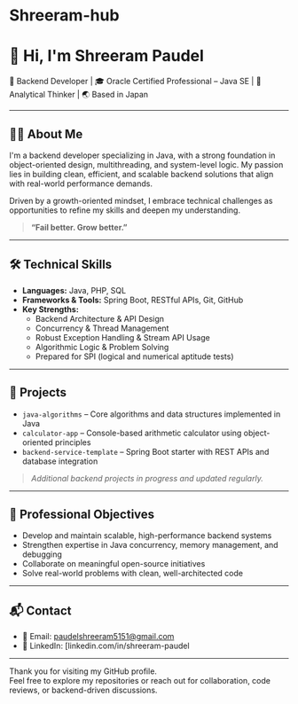 # Shreeram-hub 
# 👋 Hi, I'm Shreeram Paudel

🔹 Backend Developer | 🎓 Oracle Certified Professional – Java SE | 🧠 Analytical Thinker | 🌏 Based in Japan

---

## 🧑‍💻 About Me

I'm a backend developer specializing in Java, with a strong foundation in object-oriented design, multithreading, and system-level logic. My passion lies in building clean, efficient, and scalable backend solutions that align with real-world performance demands.

Driven by a growth-oriented mindset, I embrace technical challenges as opportunities to refine my skills and deepen my understanding.  
> **“Fail better. Grow better.”**

---

## 🛠️ Technical Skills

- **Languages:** Java, PHP, SQL  
- **Frameworks & Tools:** Spring Boot, RESTful APIs, Git, GitHub  
- **Key Strengths:**  
  - Backend Architecture & API Design  
  - Concurrency & Thread Management  
  - Robust Exception Handling & Stream API Usage  
  - Algorithmic Logic & Problem Solving  
  - Prepared for SPI (logical and numerical aptitude tests)

---

## 📂 Projects

- `java-algorithms` – Core algorithms and data structures implemented in Java  
- `calculator-app` – Console-based arithmetic calculator using object-oriented principles  
- `backend-service-template` – Spring Boot starter with REST APIs and database integration  

> *Additional backend projects in progress and updated regularly.*

---

## 🎯 Professional Objectives

- Develop and maintain scalable, high-performance backend systems  
- Strengthen expertise in Java concurrency, memory management, and debugging  
- Collaborate on meaningful open-source initiatives  
- Solve real-world problems with clean, well-architected code

---

## 📬 Contact

- 📧 Email: [paudelshreeram5151@gmail.com](mailto:paudelshreeram5151@gmail.com)  
- 🔗 LinkedIn: [linkedin.com/in/shreeram-paudel

---

Thank you for visiting my GitHub profile.  
Feel free to explore my repositories or reach out for collaboration, code reviews, or backend-driven discussions.
